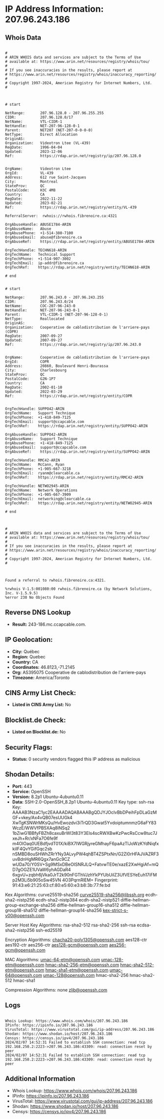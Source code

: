 # IP Address Information: 207.96.243.186

## Whois Data
```

#
# ARIN WHOIS data and services are subject to the Terms of Use
# available at: https://www.arin.net/resources/registry/whois/tou/
#
# If you see inaccuracies in the results, please report at
# https://www.arin.net/resources/registry/whois/inaccuracy_reporting/
#
# Copyright 1997-2024, American Registry for Internet Numbers, Ltd.
#



# start

NetRange:       207.96.128.0 - 207.96.255.255
CIDR:           207.96.128.0/17
NetName:        VTL-CIDR-1
NetHandle:      NET-207-96-128-0-1
Parent:         NET207 (NET-207-0-0-0-0)
NetType:        Direct Allocation
OriginAS:       
Organization:   Videotron Ltee (VL-439)
RegDate:        1996-04-04
Updated:        2023-12-06
Ref:            https://rdap.arin.net/registry/ip/207.96.128.0


OrgName:        Videotron Ltee
OrgId:          VL-439
Address:        612 rue Saint-Jacques
City:           Montreal
StateProv:      QC
PostalCode:     H3C 4M8
Country:        CA
RegDate:        2022-11-22
Updated:        2023-02-21
Ref:            https://rdap.arin.net/registry/entity/VL-439

ReferralServer:  rwhois://rwhois.fibrenoire.ca:4321

OrgAbuseHandle: ABUSE1784-ARIN
OrgAbuseName:   Abuse
OrgAbusePhone:  +1-514-380-7100 
OrgAbuseEmail:  abuse@fibrenoire.ca
OrgAbuseRef:    https://rdap.arin.net/registry/entity/ABUSE1784-ARIN

OrgTechHandle: TECHN618-ARIN
OrgTechName:   Technical Support
OrgTechPhone:  +1-514-907-3002 
OrgTechEmail:  ip-addr@fibrenoire.ca
OrgTechRef:    https://rdap.arin.net/registry/entity/TECHN618-ARIN

# end


# start

NetRange:       207.96.243.0 - 207.96.243.255
CIDR:           207.96.243.0/24
NetName:        COC-207-96-243-0
NetHandle:      NET-207-96-243-0-1
Parent:         VTL-CIDR-1 (NET-207-96-128-0-1)
NetType:        Reallocated
OriginAS:       
Organization:   Cooperative de cablodistribution de l'arriere-pays (COPR)
RegDate:        2007-09-27
Updated:        2007-09-27
Ref:            https://rdap.arin.net/registry/ip/207.96.243.0


OrgName:        Cooperative de cablodistribution de l'arriere-pays
OrgId:          COPR
Address:        20860, Boulevard Henri-Bourassa
City:           Charlesbourg
StateProv:      QC
PostalCode:     G2N-1P7
Country:        CA
RegDate:        2002-01-10
Updated:        2022-03-29
Ref:            https://rdap.arin.net/registry/entity/COPR


OrgTechHandle: SUPPO42-ARIN
OrgTechName:   Support Technique
OrgTechPhone:  +1-418-849-7125 
OrgTechEmail:  support@ccapcable.com
OrgTechRef:    https://rdap.arin.net/registry/entity/SUPPO42-ARIN

OrgAbuseHandle: SUPPO42-ARIN
OrgAbuseName:   Support Technique
OrgAbusePhone:  +1-418-849-7125 
OrgAbuseEmail:  support@ccapcable.com
OrgAbuseRef:    https://rdap.arin.net/registry/entity/SUPPO42-ARIN

OrgTechHandle: RMC42-ARIN
OrgTechName:   McCann, Ryan 
OrgTechPhone:  +1-905-667-3218 
OrgTechEmail:  ryanm@clearcable.ca
OrgTechRef:    https://rdap.arin.net/registry/entity/RMC42-ARIN

OrgTechHandle: NETWO2945-ARIN
OrgTechName:   Network Operations
OrgTechPhone:  +1-905-667-3909 
OrgTechEmail:  networking@clearcable.ca
OrgTechRef:    https://rdap.arin.net/registry/entity/NETWO2945-ARIN

# end



#
# ARIN WHOIS data and services are subject to the Terms of Use
# available at: https://www.arin.net/resources/registry/whois/tou/
#
# If you see inaccuracies in the results, please report at
# https://www.arin.net/resources/registry/whois/inaccuracy_reporting/
#
# Copyright 1997-2024, American Registry for Internet Numbers, Ltd.
#



Found a referral to rwhois.fibrenoire.ca:4321.

%rwhois V-1.5:001080:00 rwhois.fibrenoire.ca (by Network Solutions, Inc. V-1.5.9.5)
%error 230 No Objects Found

```
## Reverse DNS Lookup
- **Result:** 243-186.mc.ccapcable.com.

## IP Geolocation:
- **City:** Québec
- **Region:** Quebec
- **Country:** CA
- **Coordinates:** 46.8123,-71.2145
- **Org:** AS395075 Cooperative de cablodistribution de l'arriere-pays
- **Timezone:** America/Toronto

## CINS Army List Check:
- **Listed in CINS Army List:** 
No

## Blocklist.de Check:
- **Listed on Blocklist.de:** 
No

## Security Flags:
- **Status:** 0 security vendors flagged this IP address as malicious

## Shodan Details:
- **Port:** 443
- **Service:** OpenSSH
- **Version:** 8.2p1 Ubuntu-4ubuntu0.11
- **Data:** SSH-2.0-OpenSSH_8.2p1 Ubuntu-4ubuntu0.11
Key type: ssh-rsa
Key: AAAAB3NzaC1yc2EAAAADAQABAAABgQDJYJOclvBbDPeihFpDLaGzMGF+vkey/Ax4vQB07esUUGk4
XwTgKSNWrMKsQu/HvEwozdvi3iTrQD3Gwat5YvdoiptumnmzG6aFY83WczE/WWVfPB5XAq8lNSq2
1bZiwG1BBfyFBZh8caxuBrWl3t83Y3EIs4scRWXBwKzPwcRsCcw8tuc7JxeJh+Rr/xNFa7O6fe9f
m4OlOaq0UEBdfjvdT01X/kiBX7IWGRjyreGMhayF6paAzTlJoWzKYdNiqfxkiIF4QvYGifGqc2sb
nSMBD8ouSHWhZRrYNy3ALvyPW4qhBT4ZSPtxNn/G2Zl0rHFAJVAZRF3uvBdnHgMR6Qgx7anGc9CZ
wUDa70/Y0SV+Sg9MSxDBeOISNRJLQ+FatvwTE0e/xazE2XwHgiAf+mQD7gOGZE1UVaW6yhAGDaR4
6xgvU+zqbh6jVka0JrT2k90nFGThVJzhYkPYUbUilZ3UfVESYeEuh17iFMp2M3Li5b905oSw45VN
4O3PqrnRlEM=
Fingerprint: 91:43:e6:21:25:63:cf:80:e5:60:e3:b8:3b:77:fe:bd

Kex Algorithms:
	curve25519-sha256
	curve25519-sha256@libssh.org
	ecdh-sha2-nistp256
	ecdh-sha2-nistp384
	ecdh-sha2-nistp521
	diffie-hellman-group-exchange-sha256
	diffie-hellman-group16-sha512
	diffie-hellman-group18-sha512
	diffie-hellman-group14-sha256
	kex-strict-s-v00@openssh.com

Server Host Key Algorithms:
	rsa-sha2-512
	rsa-sha2-256
	ssh-rsa
	ecdsa-sha2-nistp256
	ssh-ed25519

Encryption Algorithms:
	chacha20-poly1305@openssh.com
	aes128-ctr
	aes192-ctr
	aes256-ctr
	aes128-gcm@openssh.com
	aes256-gcm@openssh.com

MAC Algorithms:
	umac-64-etm@openssh.com
	umac-128-etm@openssh.com
	hmac-sha2-256-etm@openssh.com
	hmac-sha2-512-etm@openssh.com
	hmac-sha1-etm@openssh.com
	umac-64@openssh.com
	umac-128@openssh.com
	hmac-sha2-256
	hmac-sha2-512
	hmac-sha1

Compression Algorithms:
	none
	zlib@openssh.com


## Logs
```

Whois Lookup: https://www.whois.com/whois/207.96.243.186
IPinfo: https://ipinfo.io/207.96.243.186
VirusTotal: https://www.virustotal.com/gui/ip-address/207.96.243.186
Shodan: https://www.shodan.io/host/207.96.243.186
Censys: https://censys.io/ipv4/207.96.243.186
2024/02/07 14:52:31 Failed to establish SSH connection: read tcp 192.168.250.2:2223->207.96.243.186:43309: read: connection reset by peer
2024/02/07 14:52:31 Failed to establish SSH connection: read tcp 192.168.250.2:2223->207.96.243.186:43309: read: connection reset by peer

```
## Additional Information
- Whois Lookup: https://www.whois.com/whois/207.96.243.186
- IPinfo: https://ipinfo.io/207.96.243.186
- VirusTotal: https://www.virustotal.com/gui/ip-address/207.96.243.186
- Shodan: https://www.shodan.io/host/207.96.243.186
- Censys: https://censys.io/ipv4/207.96.243.186

